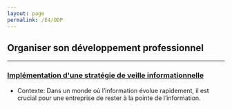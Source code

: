 ```yaml
---
layout: page
permalink: /E4/ODP
---
```

## Organiser son développement professionnel
---
### [Implémentation d'une stratégie de veille informationnelle](SP1-6)
- Contexte:
Dans un monde où l’information évolue rapidement, il est crucial pour une entreprise de rester à la pointe de l’information.